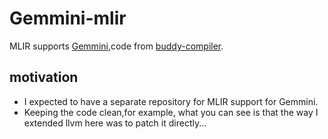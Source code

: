 # Gemmini-mlir
MLIR supports [Gemmini](https://github.com/ucb-bar/gemmini),code from [buddy-compiler](https://github.com/buddy-compiler/buddy-mlir).
## motivation
* I expected to have a separate repository for MLIR support for Gemmini.
* Keeping the code clean,for example, what you can see is that the way I extended llvm here was to patch it directly...
